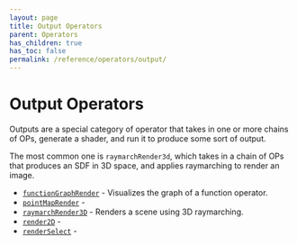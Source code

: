 ```yaml
---
layout: page
title: Output Operators
parent: Operators
has_children: true
has_toc: false
permalink: /reference/operators/output/
---
```


# Output Operators

Outputs are a special category of operator that takes in one or more
chains of OPs, generate a shader, and run it to produce some sort of
output.

The most common one is `raymarchRender3d`, which takes in a chain of OPs
that produces an SDF in 3D space, and applies raymarching to render an
image.

* [`functionGraphRender`](functionGraphRender/) - Visualizes the graph of a function operator.
* [`pointMapRender`](pointMapRender/) - 
* [`raymarchRender3D`](raymarchRender3D/) - Renders a scene using 3D raymarching.
* [`render2D`](render2D/) - 
* [`renderSelect`](renderSelect/) - 
